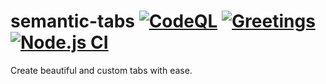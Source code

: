 
# semantic-tabs [![CodeQL](https://github.com/haneenmahd/semantic-tabs/actions/workflows/codeql-analysis.yml/badge.svg)](https://github.com/haneenmahd/semantic-tabs/actions/workflows/codeql-analysis.yml) [![Greetings](https://github.com/haneenmahd/semantic-tabs/actions/workflows/greetings.yml/badge.svg)](https://github.com/haneenmahd/semantic-tabs/actions/workflows/greetings.yml) [![Node.js CI](https://github.com/haneenmahd/semantic-tabs/actions/workflows/node.js.yml/badge.svg)](https://github.com/haneenmahd/semantic-tabs/actions/workflows/node.js.yml)
Create beautiful and custom tabs with ease.
